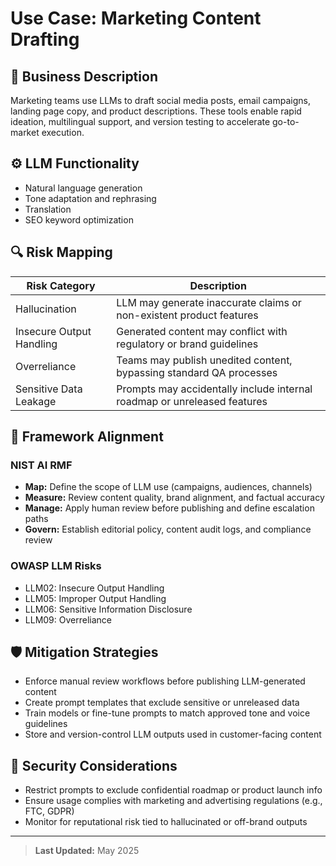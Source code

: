 # Use Case: Marketing Content Drafting

## 📌 Business Description
Marketing teams use LLMs to draft social media posts, email campaigns, landing page copy, and product descriptions. These tools enable rapid ideation, multilingual support, and version testing to accelerate go-to-market execution.

## ⚙️ LLM Functionality
- Natural language generation
- Tone adaptation and rephrasing
- Translation
- SEO keyword optimization

## 🔍 Risk Mapping
| Risk Category             | Description                                                                 |
|--------------------------|-----------------------------------------------------------------------------|
| Hallucination            | LLM may generate inaccurate claims or non-existent product features         |
| Insecure Output Handling | Generated content may conflict with regulatory or brand guidelines          |
| Overreliance             | Teams may publish unedited content, bypassing standard QA processes         |
| Sensitive Data Leakage   | Prompts may accidentally include internal roadmap or unreleased features    |

## 🧩 Framework Alignment
### NIST AI RMF
- **Map:** Define the scope of LLM use (campaigns, audiences, channels)
- **Measure:** Review content quality, brand alignment, and factual accuracy
- **Manage:** Apply human review before publishing and define escalation paths
- **Govern:** Establish editorial policy, content audit logs, and compliance review

### OWASP LLM Risks
- LLM02: Insecure Output Handling  
- LLM05: Improper Output Handling  
- LLM06: Sensitive Information Disclosure  
- LLM09: Overreliance

## 🛡 Mitigation Strategies
- Enforce manual review workflows before publishing LLM-generated content
- Create prompt templates that exclude sensitive or unreleased data
- Train models or fine-tune prompts to match approved tone and voice guidelines
- Store and version-control LLM outputs used in customer-facing content

## 🔐 Security Considerations
- Restrict prompts to exclude confidential roadmap or product launch info
- Ensure usage complies with marketing and advertising regulations (e.g., FTC, GDPR)
- Monitor for reputational risk tied to hallucinated or off-brand outputs

---

> **Last Updated:** May 2025
